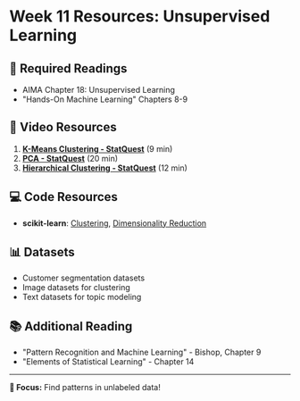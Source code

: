 # Week 11 Resources: Unsupervised Learning

## 📖 Required Readings
- AIMA Chapter 18: Unsupervised Learning
- "Hands-On Machine Learning" Chapters 8-9

## 🎥 Video Resources
1. **[K-Means Clustering - StatQuest](https://www.youtube.com/watch?v=4b5d3muPQmA)** (9 min)
2. **[PCA - StatQuest](https://www.youtube.com/watch?v=FgakZw6K1QQ)** (20 min)
3. **[Hierarchical Clustering - StatQuest](https://www.youtube.com/watch?v=7xHsRkOdVwo)** (12 min)

## 💻 Code Resources
- **scikit-learn**: [Clustering](https://scikit-learn.org/stable/modules/clustering.html), [Dimensionality Reduction](https://scikit-learn.org/stable/modules/decomposition.html)

## 📊 Datasets
- Customer segmentation datasets
- Image datasets for clustering
- Text datasets for topic modeling

## 📚 Additional Reading
- "Pattern Recognition and Machine Learning" - Bishop, Chapter 9
- "Elements of Statistical Learning" - Chapter 14

---
**📌 Focus:** Find patterns in unlabeled data!
